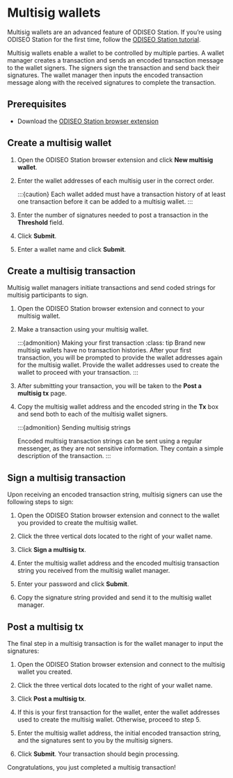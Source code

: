 # Multisig wallets

Multisig wallets are an advanced feature of ODISEO Station. If you’re using ODISEO Station for the first time, follow the [ODISEO Station tutorial](download/ODISEO-station-desktop.md).

Multisig wallets enable a wallet to be controlled by multiple parties. A wallet manager creates a transaction and sends an encoded transaction message to the wallet signers. The signers sign the transaction and send back their signatures. The wallet manager then inputs the encoded transaction message along with the received signatures to complete the transaction.

## Prerequisites

- Download the [ODISEO Station browser extension](download/ODISEO-station-extension.md)

## Create a multisig wallet

1. Open the ODISEO Station browser extension and click **New multisig wallet**.

2. Enter the wallet addresses of each multisig user in the correct order.

   :::{caution}
   Each wallet added must have a transaction history of at least one transaction before it can be added to a multisig wallet.
   :::

3. Enter the number of signatures needed to post a transaction in the **Threshold** field.

4. Click **Submit**.

5. Enter a wallet name and click **Submit**.


## Create a multisig transaction

Multisig wallet managers initiate transactions and send coded strings for multisig participants to sign.

1. Open the ODISEO Station browser extension and connect to your multisig wallet.

2. Make a transaction using your multisig wallet.

   :::{admonition} Making your first transaction
   :class: tip
   Brand new multisig wallets have no transaction histories. After your first transaction, you will be prompted to provide the wallet addresses again for the multisig wallet. Provide the wallet addresses used to create the wallet to proceed with your transaction.
   :::

3. After submitting your transaction, you will be taken to the **Post a multisig tx** page.

4. Copy the multisig wallet address and the encoded string in the **Tx** box and send both to each of the multisig wallet signers.

   :::{admonition} Sending multisig strings
   
   Encoded multisig transaction strings can be sent using a regular messenger, as they are not sensitive information. They contain a simple description of the transaction.
   :::

## Sign a multisig transaction

Upon receiving an encoded transaction string, multisig signers can use the following steps to sign:

1. Open the ODISEO Station browser extension and connect to the wallet you provided to create the multisig wallet.

2. Click the three vertical dots located to the right of your wallet name.

3. Click **Sign a multisig tx**.

4. Enter the multisig wallet address and the encoded multisig transaction string you received from the multisig wallet manager.

5. Enter your password and click **Submit**.

6. Copy the signature string provided and send it to the multisig wallet manager.

## Post a multisig tx

The final step in a multisig transaction is for the wallet manager to input the signatures:

1. Open the ODISEO Station browser extension and connect to the multisig wallet you created.

2. Click the three vertical dots located to the right of your wallet name.

3. Click **Post a multisig tx**.

4. If this is your first transaction for the wallet, enter the wallet addresses used to create the multisig wallet. Otherwise, proceed to step 5.

5. Enter the multisig wallet address, the initial encoded transaction string, and the signatures sent to you by the multisig signers.

6. Click **Submit**. Your transaction should begin processing.

Congratulations, you just completed a multisig transaction!
